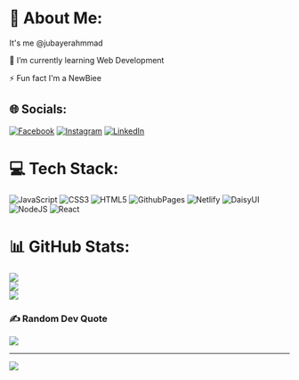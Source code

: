 # 💫 About Me:
It's me @jubayerahmmad

🌱 I’m currently learning Web Development

⚡ Fun fact I'm a NewBiee


## 🌐 Socials:
[![Facebook](https://img.shields.io/badge/Facebook-%231877F2.svg?logo=Facebook&logoColor=white)](https://facebook.com/zubayerahmmad.1) [![Instagram](https://img.shields.io/badge/Instagram-%23E4405F.svg?logo=Instagram&logoColor=white)](https://instagram.com/zubayerrrrrrr) [![LinkedIn](https://img.shields.io/badge/LinkedIn-%230077B5.svg?logo=linkedin&logoColor=white)](https://linkedin.com/in/jubayer-ahmmad073) 

# 💻 Tech Stack:
![JavaScript](https://img.shields.io/badge/javascript-%23323330.svg?style=flat&logo=javascript&logoColor=%23F7DF1E) ![CSS3](https://img.shields.io/badge/css3-%231572B6.svg?style=flat&logo=css3&logoColor=white) ![HTML5](https://img.shields.io/badge/html5-%23E34F26.svg?style=flat&logo=html5&logoColor=white) ![GithubPages](https://img.shields.io/badge/github%20pages-121013?style=flat&logo=github&logoColor=white) ![Netlify](https://img.shields.io/badge/netlify-%23000000.svg?style=flat&logo=netlify&logoColor=#00C7B7) ![DaisyUI](https://img.shields.io/badge/daisyui-5A0EF8?style=flat&logo=daisyui&logoColor=white) ![NodeJS](https://img.shields.io/badge/node.js-6DA55F?style=flat&logo=node.js&logoColor=white) ![React](https://img.shields.io/badge/react-%2320232a.svg?style=flat&logo=react&logoColor=%2361DAFB)
# 📊 GitHub Stats:
![](https://github-readme-stats.vercel.app/api?username=jubayerahmmad&theme=merko&hide_border=false&include_all_commits=true&count_private=false)<br/>
![](https://github-readme-streak-stats.herokuapp.com/?user=jubayerahmmad&theme=merko&hide_border=false)<br/>
![](https://github-readme-stats.vercel.app/api/top-langs/?username=jubayerahmmad&theme=merko&hide_border=false&include_all_commits=true&count_private=false&layout=compact)

### ✍️ Random Dev Quote
![](https://quotes-github-readme.vercel.app/api?type=horizontal&theme=merko)

---
[![](https://visitcount.itsvg.in/api?id=jubayerahmmad&icon=7&color=13)](https://visitcount.itsvg.in)

<!-- Proudly created with GPRM ( https://gprm.itsvg.in ) -->
